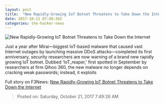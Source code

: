 ```yaml
---
layout: post
title:  "New Rapidly-Growing IoT Botnet Threatens to Take Down the Internet"
date: 2017-10-21 07:49:26Z
categories: the-hacker-news
---
```


![New Rapidly-Growing IoT Botnet Threatens to Take Down the Internet](https://1.bp.blogspot.com/-iZqWna5Ix9E/Wer7uHzHZ0I/AAAAAAAAAlw/Bg_u0bkmvrQHkMRIYADQ8dOk6yXKsQaEgCLcBGAs/s1600/iot-botnet-malware.png)

Just a year after Mirai—biggest IoT-based malware that caused vast Internet outages by launching massive DDoS attacks—completed its first anniversary, security researchers are now warning of a brand new rapidly growing IoT botnet. Dubbed 'IoT_reaper,' first spotted in September by researchers at firm Qihoo 360, the new malware no longer depends on cracking weak passwords; instead, it exploits


Full story on F3News: [New Rapidly-Growing IoT Botnet Threatens to Take Down the Internet](http://www.f3nws.com/n/4BCJc)

> Posted on: Saturday, October 21, 2017 7:49:26 AM
